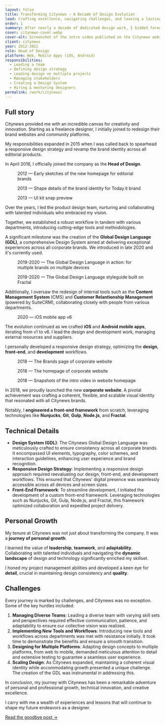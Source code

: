 ```yaml
---
layout: folio
title: Transforming Citynews — A Decade of Design Evolution
lead: Crafting excellence, navigating challenges, and leaving a lasting legacy
order: 1
summary: After nearly a decade of dedicated design work, I bidded farewell to my journey with Citynews. What began as a freelance opportunity in 2012 evolved into a remarkable chapter in my career. <br>This case study delves into the transformative journey I undertook at Citynews, highlighting key projects, technical constraints, personal growth, and the challenges overcome along the way.
cover: citynews-cover.webp
cover-alt: Screenshot of the intro video published on the Citynews website homepage
client: citynews
year: 2012-2021
role: Head of Design
platform: Web, Mobile Apps (iOS, Android)
responsibilities:
  - Leading a team
  - Defining design strategy
  - Leading design on multiple projects
  - Managing stakeholders
  - Creating a Design System
  - Hiring & mentoring designers
permalink: /work/citynews/
---
```


## Full story

Citynews provided me with an incredible canvas for creativity and innovation. Starting as a freelance designer, I initially joined to redesign their brand websites and community platforms. 

My responsibilities expanded in 2015 when I was called back to spearhead a responsive design strategy and revamp the brand identity across all editorial products. 

In April 2016, I officially joined the company as the **Head of Design**.

<div class="flex direction-col-to-row">
  <figure>
    <img src="/img/projects/citynews/citynews-hp-sketch.webp" alt="">
    <figcaption class="color-text-light">2012 — Early sketches of the new homepage for editorial brands</figcaption>
  </figure>
  <figure>
    <img src="/img/projects/citynews/today-brand.webp" alt="">
    <figcaption class="color-text-light">2013 — Shape details of the brand identity for Today.it brand</figcaption>
  </figure>
  <figure>
    <img src="/img/projects/citynews/citynews-ui-kit.webp" alt="">
    <figcaption class="color-text-light">2013 — UI kit snap preview</figcaption>
  </figure>
</div>

Over the years, I led the product design team, nurturing and collaborating with talented individuals who embraced my vision. 

Together, we established a robust workflow in tandem with various departments, introducing cutting-edge tools and methodologies. 

A significant milestone was the creation of the **Global Design Language (GDL)**, a comprehensive Design System aimed at delivering exceptional experiences across all corporate brands. We introduced in late 2020 and it's currently used.

<div class="flex direction-col-to-row">
  <figure>
    <img src="/img/projects/citynews/citynews-gdl-products.webp" alt="">
    <figcaption class="color-text-light">2019-2020 — The Global Design Language in action: for multiple brands on multiple devices</figcaption>
  </figure>
  <figure>
    <img src="/img/projects/citynews/citynews-gdl-styleguide.webp" alt="">
    <figcaption class="color-text-light">2019-2020 — The Global Design Language styleguide built on Fractal</figcaption>
  </figure>
</div>

Additionally, I oversaw the redesign of internal tools such as the **Content Management System** (CMS) and **Customer Relantionship Management** (powered by SuiteCRM), collaborating closely with people from various departments.

<figure>
  <img src="/img/projects/citynews/citynews-mobile-apps.webp" alt="">
  <figcaption class="color-text-light">2020 — iOS mobile app v6</figcaption>
</figure>

The evolution continued as we crafted **iOS** and **Android mobile apps**, iterating from v1 to v6. I lead the design and development work, managing external resources and suppliers.

I personally developed a responsive design strategy, optimizing the **design**, **front-end**, and **development** workflows. 

<div class="flex direction-col-to-row">
  <figure>
    <img src="/img/projects/citynews/citynews-corporate-brands.webp" alt="">
    <figcaption class="color-text-light">2018 — The Brands page of corporate website</figcaption>
  </figure>
  <figure>
    <img src="/img/projects/citynews/citynews-corporate-intro-homepage.webp" alt="">
    <figcaption class="color-text-light">2018 — The homepage of corporate website</figcaption>
  </figure>
  <figure>
    <img src="/img/projects/citynews/citynews-corporate-intro-video.webp" alt="">
    <figcaption class="color-text-light">2018 — Snapshots of the intro video in website homepage</figcaption>
  </figure>
</div>

In 2018, we proudly launched the new **corporate website**. A pivotal achievement was crafting a coherent, flexible, and scalable visual identity that resonated with all Citynews brands. 

Notably, I **engineered a front-end framework** from scratch, leveraging technologies like **Nunjucks**, **Git**, **Gulp**, **Node.js**, and **Fractal**.

## Technical Details

- **Design System (GDL)**: The Citynews Global Design Language was meticulously crafted to ensure consistency across all corporate brands. It encompassed UI elements, typography, color schemes, and interaction guidelines, enhancing user experience and brand recognition.
- **Responsive Design Strategy**: Implementing a responsive design approach required reevaluating our design, front-end, and development workflows. This ensured that Citynews' digital presence was seamlessly accessible across all devices and screen sizes.
- **Front-End Framework**: To streamline development, I initiated the development of a custom front-end framework. Leveraging technologies such as Nunjucks, Git, Gulp, Node.js, and Fractal, this framework optimized collaboration and expedited project delivery.

## Personal Growth
My tenure at Citynews was not just about transforming the company. It was a **journey of personal growth**. 

I learned the value of **leadership**, **teamwork**, and **adaptability**. Collaborating with talented individuals and navigating the **dynamic landscape** of design and technology significantly enriched my skillset. 

I honed my project management abilities and developed a keen eye for **detail**, crucial in maintaining design consistency and **quality**.

## Challenges
Every journey is marked by challenges, and Citynews was no exception. Some of the key hurdles included:

1. **Managing Diverse Teams**: Leading a diverse team with varying skill sets and perspectives required effective communication, patience, and adaptability to ensure our collective vision was realized.
2. **Implementing New Tools and Workflows**: Introducing new tools and workflows across departments was met with resistance initially. It took time to demonstrate the benefits and ensure a smooth transition.
3. **Designing for Multiple Platforms**: Adapting design concepts to multiple platforms, from web to mobile, demanded meticulous attention to detail and extensive testing to guarantee a seamless user experience.
4. **Scaling Design**: As Citynews expanded, maintaining a coherent visual identity while accommodating growth presented a unique challenge. The creation of the GDL was instrumental in addressing this.

In conclusion, my journey with Citynews has been a remarkable adventure of personal and professional growth, technical innovation, and creative excellence. 

I carry with me a wealth of experiences and lessons that will continue to shape my future endeavors as a designer.

[Read the goodbye post →](/2021/04/28/leaving-citynews)